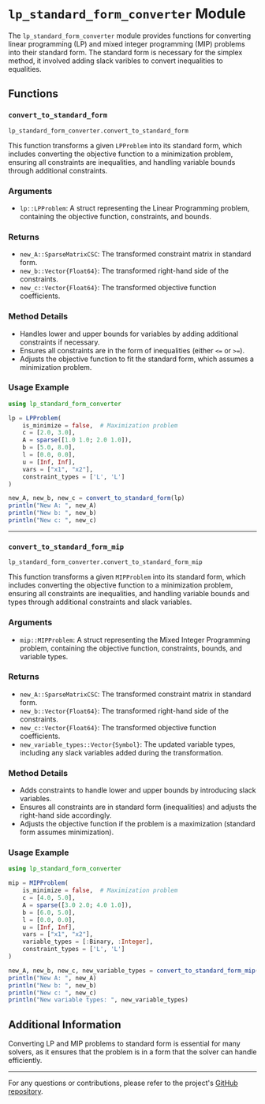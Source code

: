 # `lp_standard_form_converter` Module

The `lp_standard_form_converter` module provides functions for converting linear programming (LP) and mixed integer programming (MIP) problems into their standard form. The standard form is necessary for the simplex method, it involved adding slack varibles to convert inequalities to equalities.

## Functions

### `convert_to_standard_form`

```@docs
lp_standard_form_converter.convert_to_standard_form
```

This function transforms a given `LPProblem` into its standard form, which includes converting the objective function to a minimization problem, ensuring all constraints are inequalities, and handling variable bounds through additional constraints.

### Arguments

- `lp::LPProblem`: A struct representing the Linear Programming problem, containing the objective function, constraints, and bounds.

### Returns

- `new_A::SparseMatrixCSC`: The transformed constraint matrix in standard form.
- `new_b::Vector{Float64}`: The transformed right-hand side of the constraints.
- `new_c::Vector{Float64}`: The transformed objective function coefficients.

### Method Details

- Handles lower and upper bounds for variables by adding additional constraints if necessary.
- Ensures all constraints are in the form of inequalities (either `<=` or `>=`).
- Adjusts the objective function to fit the standard form, which assumes a minimization problem.

### Usage Example

```julia
using lp_standard_form_converter

lp = LPProblem(
    is_minimize = false,  # Maximization problem
    c = [2.0, 3.0],
    A = sparse([1.0 1.0; 2.0 1.0]),
    b = [5.0, 8.0],
    l = [0.0, 0.0],
    u = [Inf, Inf],
    vars = ["x1", "x2"],
    constraint_types = ['L', 'L']
)

new_A, new_b, new_c = convert_to_standard_form(lp)
println("New A: ", new_A)
println("New b: ", new_b)
println("New c: ", new_c)
```

---

### `convert_to_standard_form_mip`

```@docs
lp_standard_form_converter.convert_to_standard_form_mip
```

This function transforms a given `MIPProblem` into its standard form, which includes converting the objective function to a minimization problem, ensuring all constraints are inequalities, and handling variable bounds and types through additional constraints and slack variables.

### Arguments

- `mip::MIPProblem`: A struct representing the Mixed Integer Programming problem, containing the objective function, constraints, bounds, and variable types.

### Returns

- `new_A::SparseMatrixCSC`: The transformed constraint matrix in standard form.
- `new_b::Vector{Float64}`: The transformed right-hand side of the constraints.
- `new_c::Vector{Float64}`: The transformed objective function coefficients.
- `new_variable_types::Vector{Symbol}`: The updated variable types, including any slack variables added during the transformation.

### Method Details

- Adds constraints to handle lower and upper bounds by introducing slack variables.
- Ensures all constraints are in standard form (inequalities) and adjusts the right-hand side accordingly.
- Adjusts the objective function if the problem is a maximization (standard form assumes minimization).

### Usage Example

```julia
using lp_standard_form_converter

mip = MIPProblem(
    is_minimize = false,  # Maximization problem
    c = [4.0, 5.0],
    A = sparse([3.0 2.0; 4.0 1.0]),
    b = [6.0, 5.0],
    l = [0.0, 0.0],
    u = [Inf, Inf],
    vars = ["x1", "x2"],
    variable_types = [:Binary, :Integer],
    constraint_types = ['L', 'L']
)

new_A, new_b, new_c, new_variable_types = convert_to_standard_form_mip(mip)
println("New A: ", new_A)
println("New b: ", new_b)
println("New c: ", new_c)
println("New variable types: ", new_variable_types)
```

## Additional Information

Converting LP and MIP problems to standard form is essential for many solvers, as it ensures that the problem is in a form that the solver can handle efficiently.

---
For any questions or contributions, please refer to the project's [GitHub repository](https://github.com/your_username/your_project).
